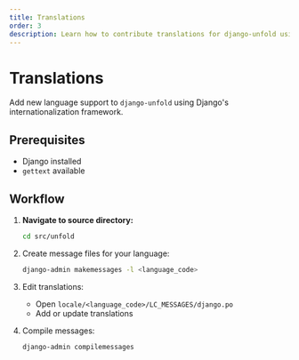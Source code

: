```yaml
---
title: Translations
order: 3
description: Learn how to contribute translations for django-unfold using Django's built-in internationalization framework.
---
```


# Translations

Add new language support to `django-unfold` using Django's internationalization framework.

## Prerequisites

- Django installed
- `gettext` available

## Workflow

1. **Navigate to source directory:**

   ```bash
   cd src/unfold
    ```

2. Create message files for your language:

    ```bash
    django-admin makemessages -l <language_code>
    ```
3. Edit translations:
    * Open `locale/<language_code>/LC_MESSAGES/django.po`
    * Add or update translations
4. Compile messages:

    ```bash
    django-admin compilemessages
    ```
